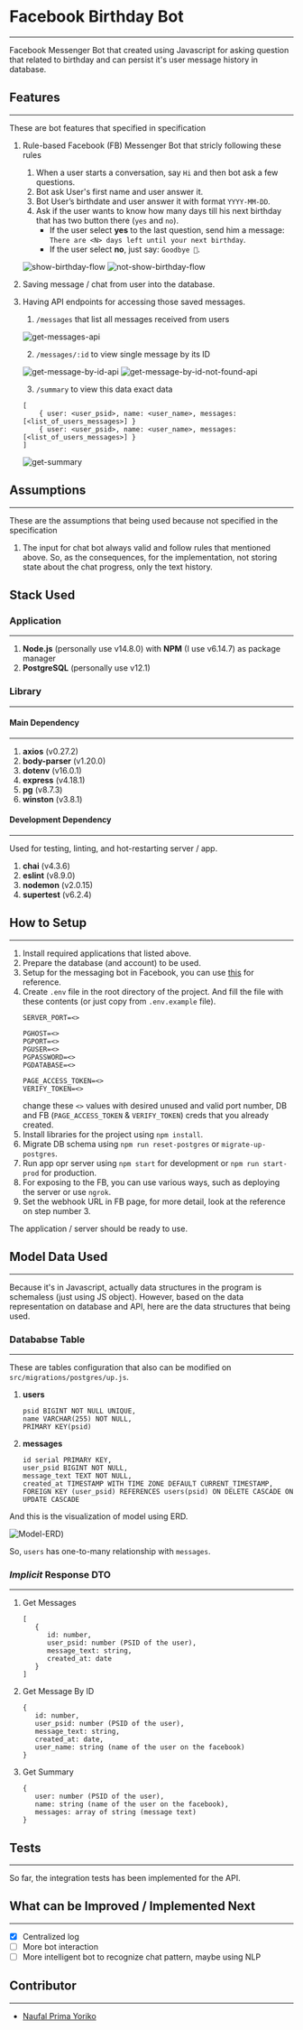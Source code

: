 # Facebook Birthday Bot
-------

Facebook Messenger Bot that created using Javascript for asking question that related to birthday and can persist it's user message history in database.

## Features 
-------

These are bot features that specified in specification

1. Rule-based Facebook (FB) Messenger Bot that stricly following these rules
   1. When a user starts a conversation, say `Hi` and then bot ask a few questions.
   2. Bot ask User's first name and user answer it.
   3. Bot User’s birthdate and user answer it with format `YYYY-MM-DD`.
   4. Ask if the user wants to know how many days till his next birthday that has two button there (`yes` and `no`). 
        - If the user select **yes** to the last question, send him a message: 
        `There are <N> days left until your next birthday`.
        - If the user select **no**, just say: `Goodbye 👋`.
  
   ![show-birthday-flow](docs/example1.gif)
   ![not-show-birthday-flow](docs/example2.gif)

2. Saving message / chat from user into the database.
3. Having API endpoints for accessing those saved messages.
   1. `/messages` that list all messages received from users
   
   ![get-messages-api](docs/get-messages.png)

   2. `/messages/:id` to view single message by its ID
   
   ![get-message-by-id-api](docs/get-message-by-id.png)
   ![get-message-by-id-not-found-api](docs/get-message-by-id-not-found.png)

   3. `/summary` to view this data exact data
   ```
   [
       { user: <user_psid>, name: <user_name>, messages: [<list_of_users_messages>] }
       { user: <user_psid>, name: <user_name>, messages: [<list_of_users_messages>] }
   ]
   ```
   
   ![get-summary](docs/get-summary.png)

## Assumptions 
-------

These are the assumptions that being used because not specified in the specification

1. The input for chat bot always valid and follow rules that mentioned above. So, as the consequences, for the implementation, not storing state about the chat progress, only the text history.

## Stack Used

### Application
-------

1. **Node.js** (personally use v14.8.0) with **NPM** (I use v6.14.7) as package manager
2. **PostgreSQL** (personally use v12.1)

### Library
-------

#### Main Dependency
-------

1. **axios** (v0.27.2)
2. **body-parser** (v1.20.0)
3. **dotenv** (v16.0.1)
4. **express** (v4.18.1)
5. **pg** (v8.7.3)
6. **winston** (v3.8.1)

#### Development Dependency
-------

Used for testing, linting, and hot-restarting server / app.

1. **chai** (v4.3.6)
2. **eslint** (v8.9.0)
3. **nodemon** (v2.0.15)
4. **supertest** (v6.2.4)

## How to Setup
-------

1. Install required applications that listed above.
2. Prepare the database (and account) to be used.
3. Setup for the messaging bot in Facebook, you can use [this](https://developers.facebook.com/docs/messenger-platform/getting-started/quick-start/) for reference.
4. Create `.env` file in the root directory of the project. And fill the file with these contents (or just copy from `.env.example` file).
   ```
   SERVER_PORT=<>

   PGHOST=<>
   PGPORT=<>
   PGUSER=<>
   PGPASSWORD=<>
   PGDATABASE=<>

   PAGE_ACCESS_TOKEN=<>
   VERIFY_TOKEN=<>
   ```
   change these `<>` values with desired unused and valid port number, DB and FB (`PAGE_ACCESS_TOKEN` & `VERIFY_TOKEN`) creds that you already created.
5. Install libraries for the project using `npm install`.
6. Migrate DB schema using `npm run reset-postgres` or `migrate-up-postgres`.
7. Run app opr server using `npm start` for development or `npm run start-prod` for production.
9. For exposing to the FB, you can use various ways, such as deploying the server or use `ngrok`.
10. Set the webhook URL in FB page, for more detail, look at the reference on step number 3.

The application / server should be ready to use.

## Model Data Used
-------

Because it's in Javascript, actually data structures in the program is schemaless (just using JS object). However, based on the data representation on database and API, here are the data structures that being used.

### Datababse Table
-------

These are tables configuration that also can be modified on `src/migrations/postgres/up.js`.

1. **users**
   ```
   psid BIGINT NOT NULL UNIQUE,
   name VARCHAR(255) NOT NULL,
   PRIMARY KEY(psid)
   ```
2. **messages**
   ```
   id serial PRIMARY KEY,
   user_psid BIGINT NOT NULL,
   message_text TEXT NOT NULL,
   created_at TIMESTAMP WITH TIME ZONE DEFAULT CURRENT_TIMESTAMP,
   FOREIGN KEY (user_psid) REFERENCES users(psid) ON DELETE CASCADE ON UPDATE CASCADE
   ```

And this is the visualization of model using ERD.

![Model-ERD](docs/model-erd.png))

So, `users` has one-to-many relationship with `messages`.

### *Implicit* Response DTO 
-------

1. Get Messages
   ```
   [
      {
         id: number,
         user_psid: number (PSID of the user),
         message_text: string,
         created_at: date
      }
   ]
   ```
2. Get Message By ID
   ```
   {
      id: number,
      user_psid: number (PSID of the user),
      message_text: string,
      created_at: date,
      user_name: string (name of the user on the facebook)
   }
   ```
3. Get Summary
   ```
   {
      user: number (PSID of the user),
      name: string (name of the user on the facebook),
      messages: array of string (message text)
   }
   ```

## Tests
-------

So far, the integration tests has been implemented for the API.

## What can be Improved / Implemented Next
-------

- [X] Centralized log
- [ ] More bot interaction
- [ ] More intelligent bot to recognize chat pattern, maybe using NLP 

## Contributor
-------

- [Naufal Prima Yoriko](https://linkedin.com/in/naufal-prima-yoriko)
